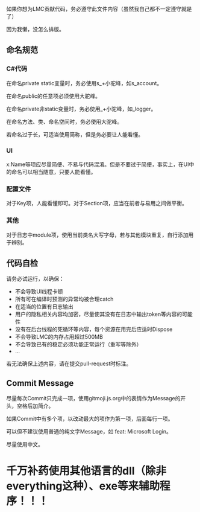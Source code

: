 如果你想为LMC贡献代码，务必遵守此文件内容（虽然我自己都不一定遵守就是了）

因为我懒，没怎么排版。

## 命名规范 ##
### C#代码 ###
在命名private static变量时，务必使用s_+小驼峰，如s_account。

在命名public的任意项必须使用大驼峰。

在命名private非static变量时，务必使用_+小驼峰，如_logger。

在命名方法、类、命名空间时，务必使用大驼峰。

若命名过于长，可适当使用简称，但是务必要让人能看懂。

### UI ###
x:Name等项应尽量简便、不易与代码混淆。但是不要过于简便，事实上，在UI中的命名可以相当随意，只要人能看懂。 

### 配置文件 ###
对于Key项，人能看懂即可。对于Section项，应当在前者与易用之间做平衡。

### 其他 ###
对于日志中module项，使用当前类名大写字母，若与其他模块重复，自行添加用于辨别。

## 代码自检 ##
请务必试运行，以确保：
 - 不会导致UI线程卡顿
 - 所有可在编译时预测的异常均被合理catch
 - 在适当的位置有日志输出
 - 用户的隐私相关内容均加密，尽量使其没有在日志中输出token等内容的可能性
 - 没有在后台线程的死循环等内容，每个资源在用完后应适时Dispose
 - 不会导致LMC的内存占用超过500MB
 - 不会导致已有的稳定必须功能正常运行（重写等除外）
 - ...

若无法确保上述内容，请在提交pull-request时标注。

## Commit Message ##
尽量每次Commit只完成一项，使用gitmoji.js.org中的表情作为Message的开头，空格后加简介。

如果Commit中有多个项，以改动最大的项作为第一项，后面每行一项。

可以但不建议使用普通的纯文字Message，如 feat: Microsoft Login。

尽量使用中文。



# 千万补药使用其他语言的dll（除非everything这种）、exe等来辅助程序！！！ #
